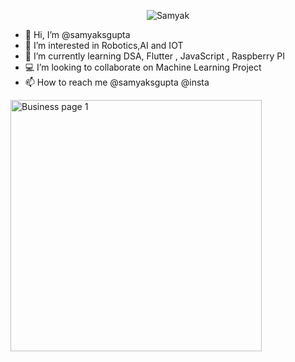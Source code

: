 <p align="center"> <img src="https://komarev.com/ghpvc/?username=samyaksgupta&label=Profile%20views&color=0e75b6&style=flat" alt="Samyak" /> </p>

- 👋 Hi, I’m @samyaksgupta
- 👀 I’m interested in Robotics,AI and IOT
- 🌱 I’m currently learning DSA, Flutter , JavaScript , Raspberry PI
- 💻 I’m looking to collaborate on Machine Learning Project
- 📫 How to reach me @samyaksgupta @insta
<img width="402" alt="Business page 1" src="https://github.com/samyaksgupta/samyaksgupta/assets/127541694/4c8124aa-b800-443f-b27f-64be3678dd94">


